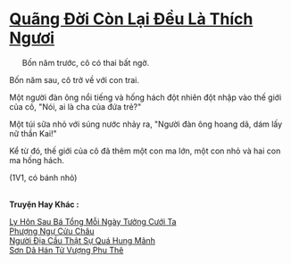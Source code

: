 <a href="https://truyentiki.com/quang-doi-con-lai-deu-la-thich-nguoi.33556/" title="Quãng Đời Còn Lại Đều Là Thích Ngươi"><h1>Quãng Đời Còn Lại Đều Là Thích Ngươi</h1></a><div style="display:table"><img align="right" style="float: left; padding: 10px;" src="https://truyentiki.com/images/story/200x260/33556.jpg" alt="">Bốn năm trước, cô có thai bất ngờ. <p></p> Bốn năm sau, cô trở về với con trai. <p></p> Một người đàn ông nổi tiếng và hống hách đột nhiên đột nhập vào thế giới của cô, "Nói, ai là cha của đứa trẻ?" <p></p> Một túi sữa nhỏ với súng nước nhảy ra, "Người đàn ông hoang dã, dám lấy nữ thần Kai!" <p></p> Kể từ đó, thế giới của cô đã thêm một con ma lớn, một con nhỏ và hai con ma hống hách. <p></p> (1V1, có bánh nhỏ)</div><p><br><b>Truyện Hay Khác :</b></p><a href="https://truyentiki.com/ly-hon-sau-ba-tong-moi-ngay-tuong-cuoi-ta.33555/" alt="Ly Hôn Sau Bá Tổng Mỗi Ngày Tưởng Cưới Ta">Ly Hôn Sau Bá Tổng Mỗi Ngày Tưởng Cưới Ta</a><br/><a href="https://github.com/nownovels/top500/tree/master/truyenhay/33868/" alt="Phượng Ngự Cửu Châu">Phượng Ngự Cửu Châu</a><br/><a href="https://github.com/nownovels/top500/tree/master/truyenhay/33654/" alt="Người Địa Cầu Thật Sự Quá Hung Mãnh">Người Địa Cầu Thật Sự Quá Hung Mãnh</a><br/><a href="https://github.com/nownovels/top500/tree/master/truyenhay/33559/" alt="Sơn Dã Hán Tử Vượng Phu Thê">Sơn Dã Hán Tử Vượng Phu Thê</a><br/>